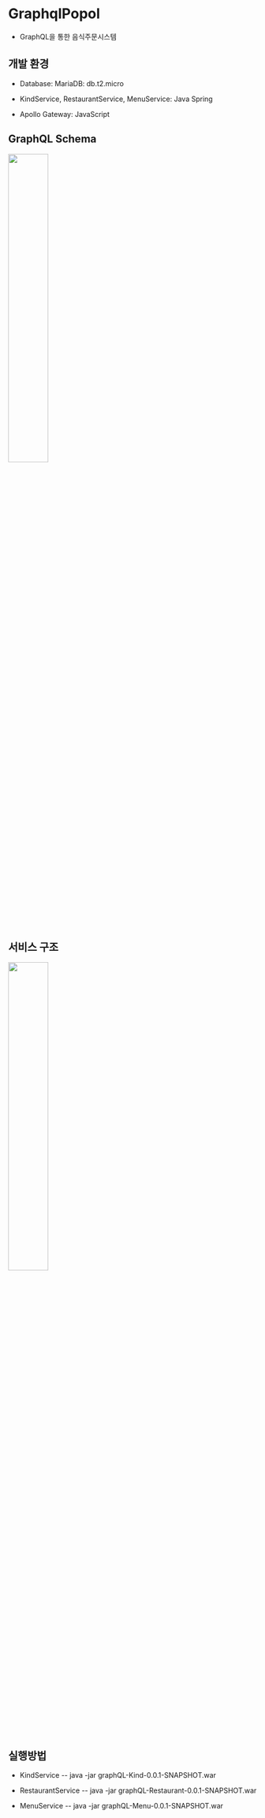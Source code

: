 # GraphqlPopol
- GraphQL을 통한 음식주문시스템

## 개발 환경
- Database: MariaDB: db.t2.micro

- KindService, RestaurantService, MenuService: Java Spring

- Apollo Gateway: JavaScript

## GraphQL Schema
<img src = "https://user-images.githubusercontent.com/43229125/103976403-04ba0980-51ba-11eb-8657-6f990f8af695.png" width="40%">

## 서비스 구조
<img src = "https://user-images.githubusercontent.com/43229125/103975810-6bd6be80-51b8-11eb-8caf-64a0fd69d1d5.png" width="40%">

## 실행방법
- KindService
-- java -jar graphQL-Kind-0.0.1-SNAPSHOT.war

- RestaurantService
-- java -jar graphQL-Restaurant-0.0.1-SNAPSHOT.war

- MenuService
-- java -jar graphQL-Menu-0.0.1-SNAPSHOT.war
